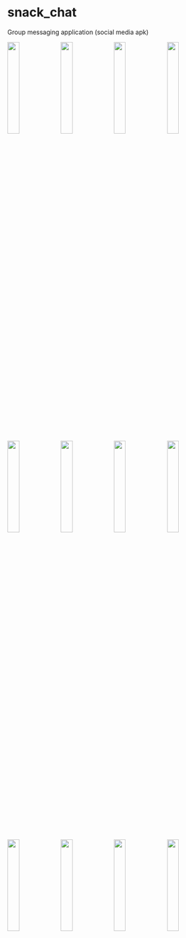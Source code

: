 # snack_chat
Group messaging application (social media apk)

<img src="https://user-images.githubusercontent.com/66113291/179945217-04d557c8-5da1-4940-98d1-9d6b2756b9ea.png" width=23% height=23%> <img src="https://user-images.githubusercontent.com/66113291/179945258-aa9283b5-5fd3-48f3-a001-74152c974aad.png" width=23% height=23%>
<img src="https://user-images.githubusercontent.com/66113291/179945275-076591be-21c1-43eb-8dd8-dcdce66d6041.png" width=23% height=23%>
<img src="https://user-images.githubusercontent.com/66113291/179945328-3f51c990-20e1-4aa9-860a-896cb6b27c77.png" width=23% height=23%>
<img src="https://user-images.githubusercontent.com/66113291/179945368-2035105f-cf51-4146-bdb5-77b646d459a6.png" width=23% height=23%>
<img src="https://user-images.githubusercontent.com/66113291/179945931-cca9fe7d-ad55-4861-b238-9019d281deb2.png" width=23% height=23%>
<img src="https://user-images.githubusercontent.com/66113291/179947808-d4796a49-8743-4918-a6db-574c1859f226.png" width=23% height=23%>
<img src="https://user-images.githubusercontent.com/66113291/179947830-8f8b3d33-57d6-413d-9092-f36741a94877.png" width=23% height=23%>
<img src="https://user-images.githubusercontent.com/66113291/179947846-2157e999-1487-4940-8184-e4d44cfaabe5.png" width=23% height=23%>
<img src="https://user-images.githubusercontent.com/66113291/179947863-00e8defc-3f0e-4a20-a391-f1100ca5b254.png" width=23% height=23%>
<img src="https://user-images.githubusercontent.com/66113291/179947904-6a1afc59-689c-49b3-a1c1-b0f3e776e1d5.png" width=23% height=23%>
<img src="https://user-images.githubusercontent.com/66113291/179947965-19025718-88be-43e7-9fec-8aa391bb3186.png" width=23% height=23%>
